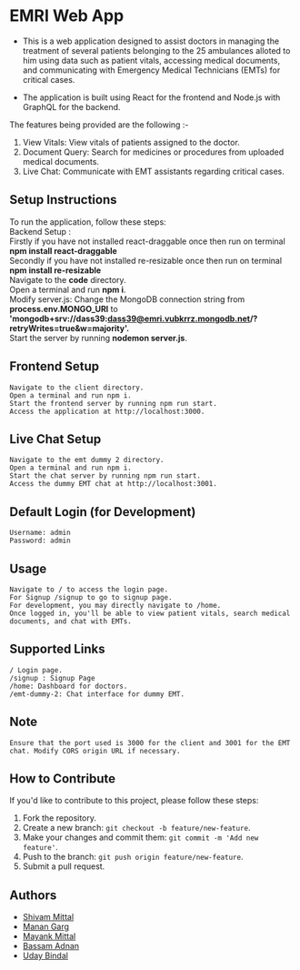 <h1>EMRI Web App</h1>

- This is a web application designed to assist doctors in managing the treatment of several patients belonging to the 25 ambulances alloted to him using data such as patient vitals, accessing medical documents, and communicating with Emergency Medical Technicians (EMTs) for critical cases.

- The application is built using React for the frontend and Node.js with GraphQL for the backend.

The features being provided are the following :-

1. View Vitals: View vitals of patients assigned to the doctor.
2. Document Query: Search for medicines or procedures from uploaded medical documents.
3. Live Chat: Communicate with EMT assistants regarding critical cases.

<h2>Setup Instructions</h2>

To run the application, follow these steps:<br>
Backend Setup :<br>
Firstly if you have not installed react-draggable once then run on terminal<br>
**npm install react-draggable**<br>
Secondly if you have not installed re-resizable once then run on terminal<br>
**npm install re-resizable**<br>
Navigate to the **code** directory.<br>
Open a terminal and run **npm i**.<br>
Modify server.js:
Change the MongoDB connection string from **process.env.MONGO_URI** to <br> **'mongodb+srv://dass39:dass39@emri.vubkrrz.mongodb.net/?retryWrites=true&w=majority'.**<br>
Start the server by running **nodemon server.js**.<br>

<h2>Frontend Setup</h2>

    Navigate to the client directory.
    Open a terminal and run npm i.
    Start the frontend server by running npm run start.
    Access the application at http://localhost:3000.

<h2>Live Chat Setup</h2>

    Navigate to the emt dummy 2 directory.
    Open a terminal and run npm i.
    Start the chat server by running npm run start.
    Access the dummy EMT chat at http://localhost:3001.

<h2>Default Login (for Development)</h2>

    Username: admin
    Password: admin

<h2>Usage</h2>

    Navigate to / to access the login page.
    For Signup /signup to go to signup page.
    For development, you may directly navigate to /home.
    Once logged in, you'll be able to view patient vitals, search medical documents, and chat with EMTs.

<h2>Supported Links</h2>

    / Login page.
    /signup : Signup Page
    /home: Dashboard for doctors.
    /emt-dummy-2: Chat interface for dummy EMT.

<h2>Note</h2>

    Ensure that the port used is 3000 for the client and 3001 for the EMT chat. Modify CORS origin URL if necessary.

## How to Contribute

If you'd like to contribute to this project, please follow these steps:
1. Fork the repository.
2. Create a new branch: `git checkout -b feature/new-feature`.
3. Make your changes and commit them: `git commit -m 'Add new feature'`.
4. Push to the branch: `git push origin feature/new-feature`.
5. Submit a pull request.

## Authors

- [Shivam Mittal](https://github.com/mittalshivam2709)
- [Manan Garg](https://github.com/manangarg21)
- [Mayank Mittal](https://github.com/mayankmittal29)
- [Bassam Adnan](https://github.com/bassamadnan)
- [Uday Bindal](https://github.com/udaybindal01)
